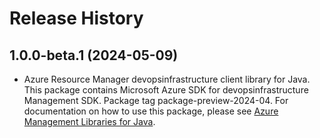 # Release History

## 1.0.0-beta.1 (2024-05-09)

- Azure Resource Manager devopsinfrastructure client library for Java. This package contains Microsoft Azure SDK for devopsinfrastructure Management SDK.  Package tag package-preview-2024-04. For documentation on how to use this package, please see [Azure Management Libraries for Java](https://aka.ms/azsdk/java/mgmt).
